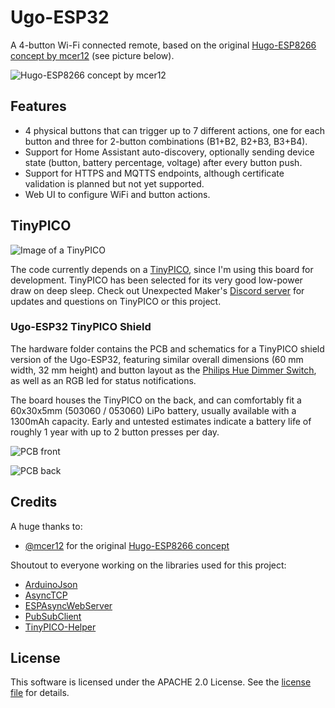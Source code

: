 # Ugo-ESP32

A 4-button Wi-Fi connected remote, based on the original [Hugo-ESP8266 concept by mcer12](https://github.com/mcer12/Hugo-ESP8266) (see picture below).

![Hugo-ESP8266 concept by mcer12](https://raw.githubusercontent.com/mcer12/Hugo-ESP8266/master/Images/hugo_numbered.png)

## Features

-   4 physical buttons that can trigger up to 7 different actions, one for each button and three for 2-button combinations (B1+B2, B2+B3, B3+B4).
-   Support for Home Assistant auto-discovery, optionally sending device state (button, battery percentage, voltage) after every button push.
-   Support for HTTPS and MQTTS endpoints, although certificate validation is planned but not yet supported.
-   Web UI to configure WiFi and button actions.

## TinyPICO

![Image of a TinyPICO](https://images.squarespace-cdn.com/content/v1/5c85d89877b903606126e6df/1554765183744-8257OPZRW59FK1BKT7MG/ke17ZwdGBToddI8pDm48kPubfIArWU6SqtYLllvlJnd7gQa3H78H3Y0txjaiv_0fDoOvxcdMmMKkDsyUqMSsMWxHk725yiiHCCLfrh8O1z4YTzHvnKhyp6Da-NYroOW3ZGjoBKy3azqku80C789l0sofvP-RiTb638-KOMjny0u3C70MUIFojZm1DzSb_fNIUUjRX0gf4zJhWpz755r9bA/TinyPICO_Hero_Black.jpg?format=250w)

The code currently depends on a [TinyPICO](https://tinypico.com), since I'm using this board for development. TinyPICO has been selected for its very good low-power draw on deep sleep. Check out Unexpected Maker's [Discord server](https://discord.gg/83Nr7rz) for updates and questions on TinyPICO or this project.

### Ugo-ESP32 TinyPICO Shield

The hardware folder contains the PCB and schematics for a TinyPICO shield version of the Ugo-ESP32, featuring similar overall dimensions (60 mm width, 32 mm height) and button layout as the [Philips Hue Dimmer Switch](https://www2.meethue.com/en-us/p/hue-dimmer-switch/046677473372), as well as an RGB led for status notifications.

The board houses the TinyPICO on the back, and can comfortably fit a 60x30x5mm (503060 / 053060) LiPo battery, usually available with a 1300mAh capacity. Early and untested estimates indicate a battery life of roughly 1 year with up to 2 button presses per day.

![PCB front](https://raw.githubusercontent.com/ceoloide/Ugo-ESP32/master/hardware/Ugo-ESP32%20(TinyPICO)/PCB%20Render%20(Front).svg)

![PCB back](https://raw.githubusercontent.com/ceoloide/Ugo-ESP32/master/hardware/Ugo-ESP32%20(TinyPICO)/PCB%20Render%20(Back).svg)

## Credits

A huge thanks to:
- [@mcer12](https://github.com/mcer12) for the original [Hugo-ESP8266 concept](https://github.com/mcer12/Hugo-ESP8266)

Shoutout to everyone working on the libraries used for this project:
- [ArduinoJson](https://github.com/bblanchon/ArduinoJson)
- [AsyncTCP](https://github.com/me-no-dev/AsyncTCP)
- [ESPAsyncWebServer](https://github.com/me-no-dev/ESPAsyncWebServer)
- [PubSubClient](https://github.com/knolleary/pubsubclient)
- [TinyPICO-Helper](https://github.com/)

## License 

This software is licensed under the APACHE 2.0 License. See the [license file](LICENSE) for details.
